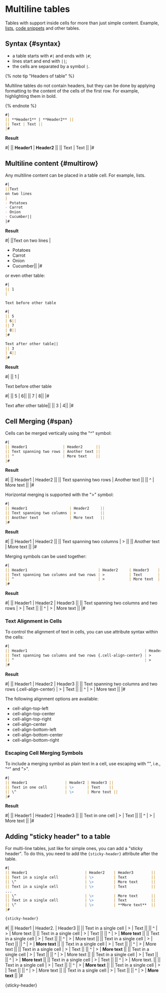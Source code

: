 # Multiline tables

Tables with support inside cells for more than just simple content. Example, [lists](../lists.md), [code snippets](../code.md) and other tables.

## Syntax {#syntax}

* a table starts with `#|` and ends with `|#`;
* lines start and end with `||`;
* the cells are separated by a symbol `|`.

{% note tip "Headers of table" %}

Multiline tables do not contain headers, but they can be done by applying formatting to the content of the cells of the first row. For example, highlighting them in bold.

{% endnote %}

```markdown
#|
|| **Header1** | **Header2** ||
|| Text | Text ||
|#
```

**Result**

#|
|| **Header1** | **Header2** ||
|| Text | Text ||
|#

## Multiline content {#multirow}

Any multiline content can be placed in a table cell. For example, lists.

```markdown
#|
||Text
on two lines
|
- Potatoes
- Carrot
- Onion
- Cucumber||
|#
```

**Result**

#|
||Text
on two lines
|
- Potatoes
- Carrot
- Onion
- Cucumber||
|#

or even other table:

```markdown
#|
|| 1
|

Text before other table

#|
|| 5
| 6||
|| 7
| 8||
|#

Text after other table||
|| 3
| 4||
|#
```

**Result**

#|
|| 1
|

Text before other table

#|
|| 5
| 6||
|| 7
| 8||
|#

Text after other table||
|| 3
| 4||
|#


## Cell Merging {#span}

Cells can be merged vertically using the "^" symbol:

```markdown
#|
|| Header1                | Header2      ||
|| Text spanning two rows | Another text ||
|| ^                      | More text    ||
|#
```

**Result**

#|
|| Header1                | Header2      ||
|| Text spanning two rows | Another text ||
|| ^                      | More text    ||
|#


Horizontal merging is supported with the ">" symbol:

```markdown
#|
|| Header1                   | Header2     ||
|| Text spanning two columns | >           ||
|| Another text              | More text   ||
|#
```

**Result**

#|
|| Header1                   | Header2     ||
|| Text spanning two columns | >           ||
|| Another text              | More text   ||
|#

Merging symbols can be used together:

```markdown
#|
|| Header1                                | Header2     | Header3    || 
|| Text spanning two columns and two rows | >           | Text       ||
|| ^                                      | >           | More text  ||
|#
```

**Result**

#|
|| Header1                                | Header2     | Header3     ||
|| Text spanning two columns and two rows | >           | Text        ||
|| ^                                      | >           | More text   ||
|#

### Text Alignment in Cells

To control the alignment of text in cells, you can use attribute syntax within the cells:

```markdown
#|
|| Header1                                                     | Header2     | Header3    || 
|| Text spanning two columns and two rows {.cell-align-center} | >           | Text      ||
|| ^                                                           | >           | More text  ||
|#
```

**Result**

#|
|| Header1                                           | Header2     | Header3 ||
|| Text spanning two columns and two rows {.cell-align-center} | >        | Text      ||
|| ^                                                | >        | More text  ||
|#

The following alignment options are available:

- cell-align-top-left
- cell-align-top-center
- cell-align-top-right
- cell-align-center
- cell-align-bottom-left
- cell-align-bottom-center
- cell-align-bottom-right

### Escaping Cell Merging Symbols

To include a merging symbol as plain text in a cell, use escaping with "",
i.e., "\^" and "\>".

```markdown
#|
|| Header1                 | Header2 | Header3 || 
|| Text in one cell        | \>      | Text    ||
|| \^                      | \>      | More text ||
|#
```

**Result**

#|
|| Header1                 | Header2 | Header3 ||
|| Text in one cell        | \>      | Text    ||
|| \^                      | \>      | More text ||
|#

## Adding "sticky header" to a table

For multi-line tables, just like for simple ones, you can add a "sticky header". To do this, you need to add the `{sticky-header}` attribute after the table.

```markdown
#|
|| Header1                          | Header2    | Header3        ||
|| Text in a single cell            | \>         | Text           ||
|| \^                               | \>         | More text      ||
|| Text in a single cell            | \>         | Text           ||
...
|| \^                               | \>         | More text      ||
|| Text in a single cell            | \>         | Text           ||
|| \^                               | \>         | **More text**  ||
|#

{sticky-header}
```

#|
|| Header1                           | Header2.   | Header3        ||
|| Text in a single cell             | \>         | Text           ||
|| \^                                | \>         | More text      ||
|| Text in a single cell             | \>         | Text           ||
|| \^                                | \>         | **More text**  ||
|| Text in a single cell             | \>         | Text           ||
|| \^                                | \>         | More text      ||
|| Text in a single cell             | \>         | Text           ||
|| \^                                | \>         | **More text**  ||
|| Text in a single cell             | \>         | Text           ||
|| \^                                | \>         | More text      ||
|| Text in a single cell             | \>         | Text           ||
|| \^                                | \>         | **More text**  ||
|| Text in a single cell             | \>         | Text           ||
|| \^                                | \>         | More text      ||
|| Text in a single cell             | \>         | Text           ||
|| \^                                | \>         | **More text**  ||
|| Text in a single cell             | \>         | Text           ||
|| \^                                | \>         | More text.     ||
|| Text in a single cell             | \>         | Text           ||
|| \^                                | \>         | **More text**  ||
|| Text in a single cell             | \>         | Text           ||
|| \^                                | \>         | More text      ||
|| Text in a single cell             | \>         | Text           ||
|| \^                                | \>         | **More text**  ||
|#

{sticky-header}
